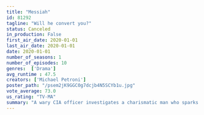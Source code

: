 ```yaml
---
title: "Messiah"
id: 81292
tagline: "Will he convert you?"
status: Canceled
in_production: False
first_air_date: 2020-01-01
last_air_date: 2020-01-01
date: 2020-01-01
number_of_seasons: 1
number_of_episodes: 10
genres:  ['Drama']
avg_runtime : 47.5
creators: ['Michael Petroni']
poster_path: "/psem2jK9GGC0g7dcjb4N5SCYb1u.jpg"
vote_average: 73.0
us_rating: "TV-MA"
summary: "A wary CIA officer investigates a charismatic man who sparks a spiritual movement and stirs political unrest. Who exactly is he? And what does he want?"
---
```


